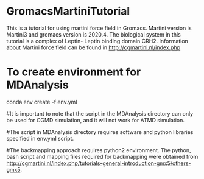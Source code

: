 # GromacsMartiniTutorial
This is a tutorial for using martini force field in Gromacs. Martini version is Martini3 and gromacs version is 2020.4. The biological system in this tutorial is a complex of Leptin- Leptin binding domain CRH2. Information about Martini force field can be found in http://cgmartini.nl/index.php 

# To create environment for MDAnalysis
conda env create -f env.yml

#It is important to note that the script in the MDAnalysis directory can only be used for CGMD simulation, and it will not work for ATMD simulation. 

#The script in MDAnalysis directory requires software and python libraries specified in env.yml script.

#The backmapping approach requires python2 environment. The python, bash script and mapping files required for backmapping were obtained from http://cgmartini.nl/index.php/tutorials-general-introduction-gmx5/others-gmx5. 

